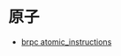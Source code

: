 # 原子

- [brpc atomic_instructions](https://github.com/apache/incubator-brpc/blob/master/docs/cn/atomic_instructions.md)